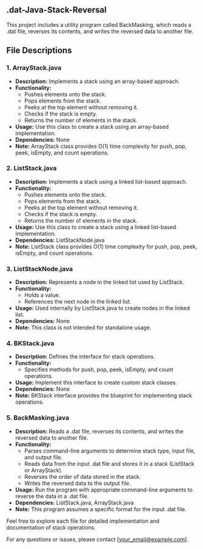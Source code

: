## .dat-Java-Stack-Reversal
This project includes a utility program called BackMasking, which reads a .dat file, reverses its contents, and writes the reversed data to another file.

## File Descriptions

### 1. ArrayStack.java

- **Description:** Implements a stack using an array-based approach.
- **Functionality:**
  - Pushes elements onto the stack.
  - Pops elements from the stack.
  - Peeks at the top element without removing it.
  - Checks if the stack is empty.
  - Returns the number of elements in the stack.
- **Usage:** Use this class to create a stack using an array-based implementation.
- **Dependencies:** None
- **Note:** ArrayStack class provides O(1) time complexity for push, pop, peek, isEmpty, and count operations.

### 2. ListStack.java

- **Description:** Implements a stack using a linked list-based approach.
- **Functionality:**
  - Pushes elements onto the stack.
  - Pops elements from the stack.
  - Peeks at the top element without removing it.
  - Checks if the stack is empty.
  - Returns the number of elements in the stack.
- **Usage:** Use this class to create a stack using a linked list-based implementation.
- **Dependencies:** ListStackNode.java
- **Note:** ListStack class provides O(1) time complexity for push, pop, peek, isEmpty, and count operations.

### 3. ListStackNode.java

- **Description:** Represents a node in the linked list used by ListStack.
- **Functionality:**
  - Holds a value.
  - References the next node in the linked list.
- **Usage:** Used internally by ListStack.java to create nodes in the linked list.
- **Dependencies:** None
- **Note:** This class is not intended for standalone usage.

### 4. BKStack.java

- **Description:** Defines the interface for stack operations.
- **Functionality:**
  - Specifies methods for push, pop, peek, isEmpty, and count operations.
- **Usage:** Implement this interface to create custom stack classes.
- **Dependencies:** None
- **Note:** BKStack interface provides the blueprint for implementing stack operations.

### 5. BackMasking.java

- **Description:** Reads a .dat file, reverses its contents, and writes the reversed data to another file.
- **Functionality:**
  - Parses command-line arguments to determine stack type, input file, and output file.
  - Reads data from the input .dat file and stores it in a stack (ListStack or ArrayStack).
  - Reverses the order of data stored in the stack.
  - Writes the reversed data to the output file.
- **Usage:** Run the program with appropriate command-line arguments to reverse the data in a .dat file.
- **Dependencies:** ListStack.java, ArrayStack.java
- **Note:** This program assumes a specific format for the input .dat file.

Feel free to explore each file for detailed implementation and documentation of stack operations.

For any questions or issues, please contact [your_email@example.com].
